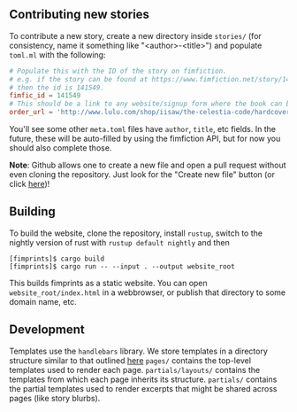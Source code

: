 ## Contributing new stories
To contribute a new story, create a new directory inside `stories/` (for
consistency, name it something like "\<author\>-\<title\>") and populate `toml.ml`
with the following:
```toml
# Populate this with the ID of the story on fimfiction.
# e.g. if the story can be found at https://www.fimfiction.net/story/141549/the-celestia-code
# then the id is 141549.
fimfic_id = 141549
# This should be a link to any website/signup form where the book can be ordered.
order_url = 'http://www.lulu.com/shop/iisaw/the-celestia-code/hardcover/product-23154141.html'
```
You'll see some other `meta.toml` files have `author`, `title`, etc fields.
In the future, these will be auto-filled by using the fimfiction API, but for
now you should also complete those.

**Note**: Github allows one to create a new file and open a pull request without
even cloning the repository. Just look for the "Create new file" button (or
click [here](https://github.com/Wallacoloo/fimprints/new/master/stories))!


## Building
To build the website, clone the repository, install `rustup`, switch to the
nightly version of rust with `rustup default nightly` and then
```
[fimprints]$ cargo build
[fimprints]$ cargo run -- --input . --output website_root
```
This builds fimprints as a static website. You can open `website_root/index.html`
in a webbrowser, or publish that directory to some domain name, etc.

## Development
Templates use the `handlebars` library.
We store templates in a directory structure similar to that outlined
[here](https://cloudfour.com/thinks/the-hidden-power-of-handlebars-partials/)
`pages/` contains the top-level templates used to render each page.
`partials/layouts/` contains the templates from which each page inherits its
structure.
`partials/` contains the partial templates used to render excerpts that might
be shared across pages (like story blurbs).

